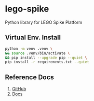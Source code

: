 # lego-spike
Python library for LEGO Spike Platform

## Virtual Env. Install

```bash
python -m venv .venv \
&& source .venv/bin/activate \
&& pip install --upgrade pip --quiet \
pip install -r requirements.txt --quiet
```

## Reference Docs

1. [GitHub](https://github.com/LEGO/spike-prime-docs)
2. [Docs](https://lego.github.io/spike-prime-docs)